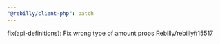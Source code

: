 ```yaml
---
"@rebilly/client-php": patch
---
```


fix(api-definitions): Fix wrong type of amount props Rebilly/rebilly#15517
